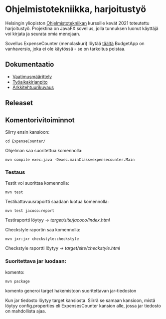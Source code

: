 # **Ohjelmistotekniikka, harjoitustyö**
Helsingin yliopiston [Ohjelmistotekniikan](https://ohjelmistotekniikka-hy.github.io/) kurssille kevät 2021 toteutettu harjoitustyö.
Projektina on JavaFX sovellus, jolla tunnuksen luonut käyttäjä voi kirjata ja seurata omia menojaan.

Sovellus ExpenseCounter (menolaskuri) löytää [täältä](https://github.com/repemi/ot-harjoitustyo/tree/master/ExpenseCounter)
BudgetApp on vanhaversio, joka ei ole käytössä - se on tarkoitus poistaa.


## Dokumentaatio

* [Vaatimusmäärittely](https://github.com/repemi/ot-harjoitustyo/blob/master/dokumentaatio/vaatimusmaarittely.md)
* [Työaikakirjanpito](https://github.com/repemi/ot-harjoitustyo/blob/master/dokumentaatio/tyoaikakirjanpito.md)
* [Arkkitehtuurikuvaus](https://github.com/repemi/ot-harjoitustyo/blob/master/dokumentaatio/arkkitehtuuri.md)

## Releaset



## Komentorivitoiminnot

Siirry ensin kansioon:

```
cd ExpenseCounter/
```
Ohjelman saa suoritettua komennolla:

```
mvn compile exec:java -Dexec.mainClass=expensecounter.Main
```

### Testaus


Testit voi suorittaa komennolla:
```
mvn test
```

Testikattavuusraportti saadaan luotua komennolla:
```
mvn test jacoco:report
```
Testiraportti löytyy -> _target/site/jacoco/index.html_

Checkstyle raportin saa komennolla: 

```
mvn jxr:jxr checkstyle:checkstyle
```
Checkstyle raportti löytyy -> _target/site/checkstyle.html_

### Suoritettava jar luodaan: 

komento:
```
mvn package
```
komento generoi target hakemistoon suoritettavan jar-tiedoston 
 
Kun jar tiedosto löytyy target kansiosta. Siirrä se samaan kansioon, mistä löytyy config.properties eli ExpensesCounter kansion alle, jossa jar tiedosto on mahdollista ajaa.
